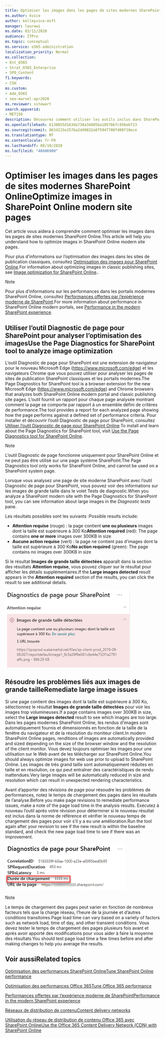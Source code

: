 ```yaml
---
title: Optimiser les images dans les pages de sites modernes SharePoint Online
ms.author: kvice
author: kelleyvice-msft
manager: laurawi
ms.date: 03/11/2020
audience: ITPro
ms.topic: conceptual
ms.service: o365-administration
localization_priority: Normal
ms.collection:
- Ent_O365
- Strat_O365_Enterprise
- SPO_Content
f1.keywords:
- CSH
ms.custom:
- Adm_O365
- seo-marvel-apr2020
ms.reviewer: sstewart
search.appverid:
- MET150
description: Découvrez comment utiliser les outils inclus dans SharePoint Online pour optimiser les images dans les pages de site modernes SharePoint Online.
ms.openlocfilehash: 6130855d163da738a34605ba1057bbfc956ebf23
ms.sourcegitcommit: 8634215e257ba2d49832a8f5947700fd00f18ece
ms.translationtype: MT
ms.contentlocale: fr-FR
ms.lasthandoff: 08/10/2020
ms.locfileid: "46606900"
---
```

# <a name="optimize-images-in-sharepoint-online-modern-site-pages"></a><span data-ttu-id="ef162-103">Optimiser les images dans les pages de sites modernes SharePoint Online</span><span class="sxs-lookup"><span data-stu-id="ef162-103">Optimize images in SharePoint Online modern site pages</span></span>

<span data-ttu-id="ef162-104">Cet article vous aidera à comprendre comment optimiser les images dans les pages de sites modernes SharePoint Online.</span><span class="sxs-lookup"><span data-stu-id="ef162-104">This article will help you understand how to optimize images in SharePoint Online modern site pages.</span></span>

<span data-ttu-id="ef162-105">Pour plus d’informations sur l’optimisation des images dans les sites de publication classiques, consultez [Optimisation des images pour SharePoint Online](image-optimization-for-sharepoint-online.md).</span><span class="sxs-lookup"><span data-stu-id="ef162-105">For information about optimizing images in classic publishing sites, see [Image optimization for SharePoint Online](image-optimization-for-sharepoint-online.md)..</span></span>

>[!NOTE]
><span data-ttu-id="ef162-106">Pour plus d’informations sur les performances dans les portails modernes SharePoint Online, consultez [Performances offertes par l’expérience moderne de SharePoint](https://docs.microsoft.com/sharepoint/modern-experience-performance).</span><span class="sxs-lookup"><span data-stu-id="ef162-106">For more information about performance in SharePoint Online modern portals, see [Performance in the modern SharePoint experience](https://docs.microsoft.com/sharepoint/modern-experience-performance).</span></span>

## <a name="use-the-page-diagnostics-for-sharepoint-tool-to-analyze-image-optimization"></a><span data-ttu-id="ef162-107">Utiliser l’outil Diagnostic de page pour SharePoint pour analyser l’optimisation des images</span><span class="sxs-lookup"><span data-stu-id="ef162-107">Use the Page Diagnostics for SharePoint tool to analyze image optimization</span></span>

<span data-ttu-id="ef162-108">L’outil Diagnostic de page pour SharePoint est une extension de navigateur pour le nouveau Microsoft Edge (https://www.microsoft.com/edge) et les navigateurs Chrome que vous pouvez utiliser pour analyser les pages de sites de publication SharePoint classiques et les portails modernes.</span><span class="sxs-lookup"><span data-stu-id="ef162-108">The Page Diagnostics for SharePoint tool is a browser extension for the new Microsoft Edge (https://www.microsoft.com/edge) and Chrome browsers that analyzes both SharePoint Online modern portal and classic publishing site pages.</span></span> <span data-ttu-id="ef162-109">L’outil fournit un rapport pour chaque page analysée montrant comment la page se comporte par rapport à un ensemble défini de critères de performance.</span><span class="sxs-lookup"><span data-stu-id="ef162-109">The tool provides a report for each analyzed page showing how the page performs against a defined set of performance criteria.</span></span> <span data-ttu-id="ef162-110">Pour installer et découvrir l’outil Diagnostic de page pour SharePoint, consultez [Utiliser l’outil Diagnostic de page pour SharePoint Online](page-diagnostics-for-spo.md).</span><span class="sxs-lookup"><span data-stu-id="ef162-110">To install and learn about the Page Diagnostics for SharePoint tool, visit [Use the Page Diagnostics tool for SharePoint Online](page-diagnostics-for-spo.md).</span></span>

>[!NOTE]
><span data-ttu-id="ef162-111">L’outil Diagnostic de page fonctionne uniquement pour SharePoint Online et ne peut pas être utilisé sur une page système SharePoint.</span><span class="sxs-lookup"><span data-stu-id="ef162-111">The Page Diagnostics tool only works for SharePoint Online, and cannot be used on a SharePoint system page.</span></span>

<span data-ttu-id="ef162-112">Lorsque vous analysez une page de site moderne SharePoint avec l’outil Diagnostic de page pour SharePoint, vous pouvez voir des informations sur les images de grande taille dans le volet Tests de diagnostic.</span><span class="sxs-lookup"><span data-stu-id="ef162-112">When you analyze a SharePoint modern site with the Page Diagnostics for SharePoint tool, you can see information about large images in the _Diagnostic tests_ pane.</span></span>

<span data-ttu-id="ef162-113">Les résultats possibles sont les suivants :</span><span class="sxs-lookup"><span data-stu-id="ef162-113">Possible results include:</span></span>

- <span data-ttu-id="ef162-114">**Attention requise** (rouge) : la page contient **une ou plusieurs** images dont la taille est supérieure à 300 Ko</span><span class="sxs-lookup"><span data-stu-id="ef162-114">**Attention required** (red): The page contains **one or more** images over 300KB in size</span></span>
- <span data-ttu-id="ef162-115">**Aucune action requise** (vert) : la page ne contient pas d’images dont la taille est supérieure à 300 Ko</span><span class="sxs-lookup"><span data-stu-id="ef162-115">**No action required** (green): The page contains no images over 300KB in size</span></span>

<span data-ttu-id="ef162-116">Si le résultat **Images de grande taille détectées** apparaît dans la section des résultats **Attention requise**, vous pouvez cliquer sur le résultat pour afficher les détails supplémentaires.</span><span class="sxs-lookup"><span data-stu-id="ef162-116">If the **Large images detected** result appears in the **Attention required** section of the results, you can click the result to see additional details.</span></span>

![Résultats de l’outil Diagnostic de page](media/modern-portal-optimization/pagediag-large-images.png)

## <a name="remediate-large-image-issues"></a><span data-ttu-id="ef162-118">Résoudre les problèmes liés aux images de grande taille</span><span class="sxs-lookup"><span data-stu-id="ef162-118">Remediate large image issues</span></span>

<span data-ttu-id="ef162-119">Si une page contient des images dont la taille est supérieure à 300 Ko, sélectionnez le résultat **Images de grande taille détectées** pour voir les images trop volumineuses.</span><span class="sxs-lookup"><span data-stu-id="ef162-119">If a page contains images over 300KB in size, select the **Large images detected** result to see which images are too large.</span></span> <span data-ttu-id="ef162-120">Dans les pages modernes SharePoint Online, les rendus d’images sont automatiquement fournis et dimensionnés en fonction de la taille de la fenêtre du navigateur et de la résolution du moniteur client.</span><span class="sxs-lookup"><span data-stu-id="ef162-120">In modern SharePoint Online pages, renditions of images are automatically provided and sized depending on the size of the browser window and the resolution of the client monitor.</span></span> <span data-ttu-id="ef162-121">Vous devez toujours optimiser les images pour une utilisation sur le Web avant de les télécharger sur SharePoint Online.</span><span class="sxs-lookup"><span data-stu-id="ef162-121">You should always optimize images for web use prior to upload to SharePoint Online.</span></span> <span data-ttu-id="ef162-122">Les images de très grand taille sont automatiquement réduites en taille et en résolution, ce qui peut entraîner des caractéristiques de rendu inattendues.</span><span class="sxs-lookup"><span data-stu-id="ef162-122">Very large images will be automatically reduced in size and resolution which can result in unexpected rendering characteristics.</span></span>

<span data-ttu-id="ef162-123">Avant d’apporter des révisions de page pour résoudre les problèmes de performances, notez le temps de chargement des pages dans les résultats de l’analyse.</span><span class="sxs-lookup"><span data-stu-id="ef162-123">Before you make page revisions to remediate performance issues, make a note of the page load time in the analysis results.</span></span> <span data-ttu-id="ef162-124">Exécutez à nouveau l’outil après votre révision pour déterminer si le nouveau résultat est inclus dans la norme de référence et vérifier le nouveau temps de chargement des pages pour voir s’il y a eu une amélioration.</span><span class="sxs-lookup"><span data-stu-id="ef162-124">Run the tool again after your revision to see if the new result is within the baseline standard, and check the new page load time to see if there was an improvement.</span></span>

![Résultats du temps de chargement des pages](media/modern-portal-optimization/pagediag-page-load-time.png)

>[!NOTE]
><span data-ttu-id="ef162-126">Le temps de chargement des pages peut varier en fonction de nombreux facteurs tels que la charge réseau, l’heure de la journée et d’autres conditions transitoires.</span><span class="sxs-lookup"><span data-stu-id="ef162-126">Page load time can vary based on a variety of factors such as network load, time of day, and other transient conditions.</span></span> <span data-ttu-id="ef162-127">Vous devez tester le temps de chargement des pages plusieurs fois avant et après avoir apporté des modifications pour vous aider à faire la moyenne des résultats.</span><span class="sxs-lookup"><span data-stu-id="ef162-127">You should test page load time a few times before and after making changes to help you average the results.</span></span>

## <a name="related-topics"></a><span data-ttu-id="ef162-128">Voir aussi</span><span class="sxs-lookup"><span data-stu-id="ef162-128">Related topics</span></span>

[<span data-ttu-id="ef162-129">Optimisation des performances SharePoint Online</span><span class="sxs-lookup"><span data-stu-id="ef162-129">Tune SharePoint Online performance</span></span>](tune-sharepoint-online-performance.md)

[<span data-ttu-id="ef162-130">Optimisation des performances Office 365</span><span class="sxs-lookup"><span data-stu-id="ef162-130">Tune Office 365 performance</span></span>](tune-office-365-performance.md)

[<span data-ttu-id="ef162-131">Performances offertes par l’expérience moderne de SharePoint</span><span class="sxs-lookup"><span data-stu-id="ef162-131">Performance in the modern SharePoint experience</span></span>](https://docs.microsoft.com/sharepoint/modern-experience-performance)

[<span data-ttu-id="ef162-132">Réseaux de distribution de contenu</span><span class="sxs-lookup"><span data-stu-id="ef162-132">Content delivery networks</span></span>](content-delivery-networks.md)

[<span data-ttu-id="ef162-133">Utilisation du réseau de distribution de contenu Office 365 avec SharePoint Online</span><span class="sxs-lookup"><span data-stu-id="ef162-133">Use the Office 365 Content Delivery Network (CDN) with SharePoint Online</span></span>](use-office-365-cdn-with-spo.md)
